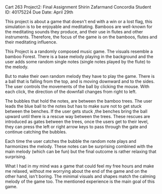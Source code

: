 Cart 263
Project2: Final Assignment
Shirin Zafarmand
Concordia Student ID: 40175224
Due Date: April 29th


This project is about a game that doesn't end with a win or a lost flag, this simulation is
to be enjoyable and meditating. Bamboos are well-known for the meditating sounds
they produce, and their use in flutes and other instruments. Therefore, the focus of the game is on the bamboos, flutes and their meditating influence. 

This Project is a randomly composed music game. The visuals resemble a bamboo
Forest. There is a base melody playing in the background and the user adds some random single notes (single notes played by the flute) to the melody.

But to make their own random melody they have to play the game. There is a ball that is falling from the top, and is moving downward and to the sides. The user controls the movements of the ball by clicking the mouse. With each click, the direction of the downfall changes from right to left.

The bubbles that hold the notes, are between the bamboo trees. The user leads the blue ball to the notes but has to make sure not to get stuck between the benches. If the user gets stuck ,the benches bring the ball upward until there is a rescue way between the trees. These rescues are introduced as gates between the trees, once the users get to their level, they can press the left or right arrow keys to pass through the gate and continue catching the bubbles. 

Each time the user catches the bubble the random note plays and harmonizes the melody. These notes can be surprising combined with the main melody (which can be fun) but the final outcome is rather relaxing that surprising. 

What I had in my mind was a game that could feel my free hours and make me relaxed, without me worrying about the end of the game and on the other hand, isn't boring. The minimal visuals and shapes match the calming melody of the game too. The mentioned experience is the main goal of this game. 




